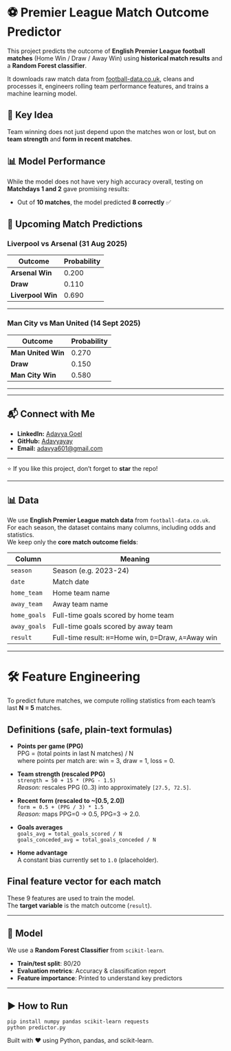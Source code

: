 # ⚽ Premier League Match Outcome Predictor

This project predicts the outcome of **English Premier League football matches** (Home Win / Draw / Away Win) using **historical match results** and a **Random Forest classifier**.  

It downloads raw match data from [football-data.co.uk](https://www.football-data.co.uk/), cleans and processes it, engineers rolling team performance features, and trains a machine learning model.


## 📌 Key Idea
Team winning does not just depend upon the matches won or lost, but on **team strength** and **form in recent matches**.

## 📊 Model Performance
While the model does not have very high accuracy overall, testing on **Matchdays 1 and 2** gave promising results:  

- Out of **10 matches**, the model predicted **8 correctly** ✅


## 🔮 Upcoming Match Predictions

### Liverpool vs Arsenal (31 Aug 2025)
| Outcome        | Probability |
|----------------|-------------|
| **Arsenal Win** | 0.200 |
| **Draw**        | 0.110 |
| **Liverpool Win** | 0.690 |

---

### Man City vs Man United (14 Sept 2025)
| Outcome        | Probability |
|----------------|-------------|
| **Man United Win** | 0.270 |
| **Draw**           | 0.150 |
| **Man City Win**   | 0.580 |

---


---
## 📬 Connect with Me
- **LinkedIn:** [Adavya Goel](https://www.linkedin.com/in/adavyagoel/)  
- **GitHub:** [Adavyayay](https://github.com/Adavyayay)  
- **Email:** adavya601@gmail.com  

---
⭐ If you like this project, don’t forget to **star** the repo!

---

## 📊 Data

We use **English Premier League match data** from `football-data.co.uk`.  
For each season, the dataset contains many columns, including odds and statistics.  
We keep only the **core match outcome fields**:

| Column       | Meaning                                |
|--------------|----------------------------------------|
| `season`     | Season (e.g. 2023-24)                  |
| `date`       | Match date                             |
| `home_team`  | Home team name                         |
| `away_team`  | Away team name                         |
| `home_goals` | Full-time goals scored by home team    |
| `away_goals` | Full-time goals scored by away team    |
| `result`     | Full-time result: `H`=Home win, `D`=Draw, `A`=Away win |

---
# 🛠 Feature Engineering

To predict future matches, we compute rolling statistics from each team’s last **N = 5** matches.

## Definitions (safe, plain-text formulas)

- **Points per game (PPG)**  
  PPG = (total points in last N matches) / N  
  where points per match are: win = 3, draw = 1, loss = 0.

- **Team strength (rescaled PPG)**  
  `strength = 50 + 15 * (PPG - 1.5)`  
  *Reason:* rescales PPG (0..3) into approximately `[27.5, 72.5]`.

- **Recent form (rescaled to ~[0.5, 2.0])**  
  `form = 0.5 + (PPG / 3) * 1.5`  
  *Reason:* maps PPG=0 → 0.5, PPG=3 → 2.0.

- **Goals averages**  
  `goals_avg = total_goals_scored / N`  
  `goals_conceded_avg = total_goals_conceded / N`

- **Home advantage**  
  A constant bias currently set to `1.0` (placeholder).

## Final feature vector for each match

These 9 features are used to train the model.  
The **target variable** is the match outcome (`result`).

---

## 🤖 Model

We use a **Random Forest Classifier** from `scikit-learn`.

- **Train/test split**: 80/20  
- **Evaluation metrics**: Accuracy & classification report  
- **Feature importance**: Printed to understand key predictors  

---

## ▶️ How to Run

    pip install numpy pandas scikit-learn requests
    python predictor.py


Built with ❤️ using Python, pandas, and scikit-learn.

